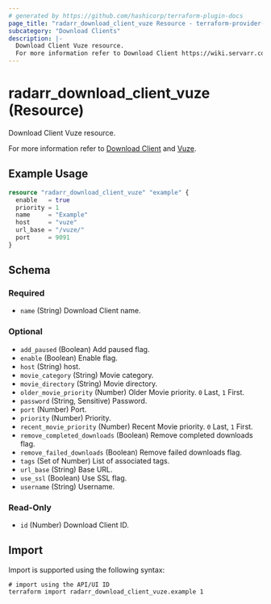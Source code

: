 ```yaml
---
# generated by https://github.com/hashicorp/terraform-plugin-docs
page_title: "radarr_download_client_vuze Resource - terraform-provider-radarr"
subcategory: "Download Clients"
description: |-
  Download Client Vuze resource.
  For more information refer to Download Client https://wiki.servarr.com/radarr/settings#download-clients and Vuze https://wiki.servarr.com/radarr/supported#vuze.
---
```


# radarr_download_client_vuze (Resource)

<!-- subcategory:Download Clients -->Download Client Vuze resource.
For more information refer to [Download Client](https://wiki.servarr.com/radarr/settings#download-clients) and [Vuze](https://wiki.servarr.com/radarr/supported#vuze).

## Example Usage

```terraform
resource "radarr_download_client_vuze" "example" {
  enable   = true
  priority = 1
  name     = "Example"
  host     = "vuze"
  url_base = "/vuze/"
  port     = 9091
}
```

<!-- schema generated by tfplugindocs -->
## Schema

### Required

- `name` (String) Download Client name.

### Optional

- `add_paused` (Boolean) Add paused flag.
- `enable` (Boolean) Enable flag.
- `host` (String) host.
- `movie_category` (String) Movie category.
- `movie_directory` (String) Movie directory.
- `older_movie_priority` (Number) Older Movie priority. `0` Last, `1` First.
- `password` (String, Sensitive) Password.
- `port` (Number) Port.
- `priority` (Number) Priority.
- `recent_movie_priority` (Number) Recent Movie priority. `0` Last, `1` First.
- `remove_completed_downloads` (Boolean) Remove completed downloads flag.
- `remove_failed_downloads` (Boolean) Remove failed downloads flag.
- `tags` (Set of Number) List of associated tags.
- `url_base` (String) Base URL.
- `use_ssl` (Boolean) Use SSL flag.
- `username` (String) Username.

### Read-Only

- `id` (Number) Download Client ID.

## Import

Import is supported using the following syntax:

```shell
# import using the API/UI ID
terraform import radarr_download_client_vuze.example 1
```
